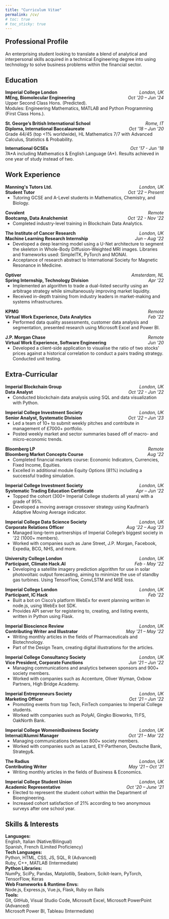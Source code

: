 ```yaml
---
title: "Curriculum Vitae"
permalink: /cv/
# toc: true
# toc_sticky: true
---
```


<head>
  <style>    
    @media screen and (max-width: 600px) {
      .page__content span {
        font-size: 0.825em;
      }

      .page__content ul {
        padding-left: 1.25em;
      }
    }

  </style>
</head>

<h2 style="margin-top: 1em;">Professional Profile</h2>

An enterprising student looking to translate a blend of analytical and interpersonal skills acquired in a technical Engineering degree into using technology to solve business problems within the financial sector.

## Education

<p>
  <span style="float:left;font-weight:bold;"> Imperial College London </span> <span style="float:right;font-style:italic;"> London, UK </span> <br>
  <span style="float:left;font-weight:bold;"> MEng, Biomolecular Engineering </span> <span style="float:right;font-style:italic;"> Oct '20 – Jun '24 </span> <br>
  Upper Second Class Hons. (Predicted).
  <br>Modules: Engineering Mathematics, MATLAB and Python Programming (First Class Hons.).
</p>

<p style="margin-bottom: 0;">
  <span style="float:left;font-weight:bold;"> St. George’s British International School </span> <span style="float:right;font-style:italic;"> Rome, IT </span> <br>
  <span style="float:left;font-weight:bold;"> Diploma, International Baccalaureate </span> <span style="float:right;font-style:italic;"> Oct '18 – Jun '20 </span> <br>
  Grade 44/45 (top <1% worldwide), HL Mathematics 7/7 with Advanced Calculus, Statistics & Probability. <br> 
  <div style="margin: 0.75em;"></div>
  <span style="float:left;font-weight:bold;"> International GCSEs </span> <span style="float:right;font-style:italic;"> Oct '17 - Jun '18 </span> <br>
  7A*A including Mathematics & English Language (A*). Results achieved in one year of study instead of two.
</p>

## Work Experience

<p style="margin-bottom: 0;">
  <span style="float:left;font-weight:bold;"> Manning's Tutors Ltd. </span> <span style="float:right;font-style:italic;"> London, UK </span> <br>
  <span style="float:left;font-weight:bold;"> Student Tutor </span> <span style="float:right;font-style:italic;"> Oct '22 – Present </span> <br>
</p>
<ul style="margin-top: 0;">
  <li>Tutoring GCSE and A-Level students in Mathematics, Chemistry, and Biology.</li>
</ul>

<p style="margin-bottom: 0;">
  <span style="float:left;font-weight:bold;"> Covalent </span> <span style="float:right;font-style:italic;"> Remote </span> <br>
  <span style="float:left;font-weight:bold;"> Bootcamp, Data Analchemist </span> <span style="float:right;font-style:italic;"> Oct '22 - Nov '22 </span> <br>
</p>
<ul style="margin-top: 0;">
  <li>Completed industry-level training in Blockchain Data Analytics.</li>
</ul>

<p style="margin-bottom: 0;">
  <span style="float:left;font-weight:bold;"> The Institute of Cancer Research </span> <span style="float:right;font-style:italic;"> London, UK </span> <br>
  <span style="float:left;font-weight:bold;"> Machine Learning Research Internship </span> <span style="float:right;font-style:italic;"> Jun – Aug '22 </span> <br>
</p>
<ul style="margin-top: 0;">
  <li>Developed a deep learning model using a U-Net architecture to segment the skeleton in Whole-Body Diffusion-Weighted MRI images. Libraries and frameworks used: SimpleITK, PyTorch and MONAI.</li>
  <li>Acceptance of research abstract to International Society for Magnetic Resonance in Medicine.</li>
</ul>

<p style="margin-bottom: 0;">
  <span style="float:left;font-weight:bold;"> Optiver </span> <span style="float:right;font-style:italic;"> Amsterdam, NL </span> <br>
  <span style="float:left;font-weight:bold;"> Spring Internship, Technology Division </span> <span style="float:right;font-style:italic;"> Apr '22 </span> <br>
</p>
<ul style="margin-top: 0;">
  <li>Implemented an algorithm to trade a dual-listed security using an arbitrage strategy while simultaneously improving market liquidity.</li>
  <li>Received in-depth training from industry leaders in market-making and systems infrastructures.</li>
</ul>

<p style="margin-bottom: 0;">
  <span style="float:left;font-weight:bold;"> KPMG </span> <span style="float:right;font-style:italic;"> Remote </span> <br>
  <span style="float:left;font-weight:bold;"> Virtual Work Experience, Data Analytics </span> <span style="float:right;font-style:italic;"> Feb '22 </span> <br>
</p>
<ul style="margin-top: 0;">
  <li>Performed data quality assessments, customer data analysis and segmentation, presented research using Microsoft Excel and Power BI.</li>
</ul>

<p style="margin-bottom: 0;">
  <span style="float:left;font-weight:bold;"> J.P. Morgan Chase </span> <span style="float:right;font-style:italic;"> Remote </span> <br>
  <span style="float:left;font-weight:bold;"> Virtual Work Experience, Software Engineering </span> <span style="float:right;font-style:italic;"> Jun '20 </span> <br>
</p>
<ul style="margin-top: 0;">
  <li>Developed a client-side application to visualise the ratio of two stocks’ prices against a historical correlation to conduct a pairs trading strategy. Conducted unit testing.</li>
</ul>

## Extra-Curricular

<p style="margin-bottom: 0;">
  <span style="float:left;font-weight:bold;"> Imperial Blockchain Group </span> <span style="float:right;font-style:italic;"> London, UK </span> <br>
  <span style="float:left;font-weight:bold;"> Data Analyst </span> <span style="float:right;font-style:italic;"> Oct '22 - Jun '22 </span> <br>
</p>
<ul style="margin-top: 0;">
  <li>Conducted blockchain data analysis using SQL and data visualization with Python.</li>
</ul>

<p style="margin-bottom: 0;">
  <span style="float:left;font-weight:bold;"> Imperial College Investment Society </span> <span style="float:right;font-style:italic;"> London, UK </span> <br>
  <span style="float:left;font-weight:bold;"> Senior Analyst, Systematic Division </span> <span style="float:right;font-style:italic;"> Oct '22 – Jun '23 </span> <br>
</p>
<ul style="margin-top: 0;">
  <li>Led a team of 10+ to submit weekly pitches and contribute in management of £7000+ portfolio.</li>
  <li>Posted weekly market and sector summaries based off of macro- and micro-economic trends.</li>
</ul>

<p style="margin-bottom: 0;">
  <span style="float:left;font-weight:bold;"> Bloomberg LP </span> <span style="float:right;font-style:italic;"> Remote </span> <br>
  <span style="float:left;font-weight:bold;"> Bloomberg Market Concepts Course </span> <span style="float:right;font-style:italic;"> Aug '22 </span> <br>
</p>
<ul style="margin-top: 0;">
  <li>Completed financial markets course: Economic Indicators, Currencies, Fixed Income, Equities.</li>
  <li>Excelled in additional module Equity Options (81%) including a successful trading simulation.</li>
</ul>

<p style="margin-bottom: 0;">
  <span style="float:left;font-weight:bold;"> Imperial College Investment Society </span> <span style="float:right;font-style:italic;"> London, UK </span> <br>
  <span style="float:left;font-weight:bold;"> Systematic Trading Education Certificate </span> <span style="float:right;font-style:italic;"> Apr – Jun '22 </span> <br>
</p>
<ul style="margin-top: 0;">
  <li>Topped the cohort (300+ Imperial College students all years) with a grade of 95%.</li>
  <li>Developed a moving average crossover strategy using Kaufman’s Adaptive Moving Average indicator.</li>
</ul>

<p style="margin-bottom: 0;">
  <span style="float:left;font-weight:bold;"> Imperial College Data Science Society </span> <span style="float:right;font-style:italic;"> London, UK </span> <br>
  <span style="float:left;font-weight:bold;"> Corporate Relations Officer </span> <span style="float:right;font-style:italic;"> Aug '22 – Aug '23 </span> <br>
</p>
<ul style="margin-top: 0;">
  <li>Managed long-term partnerships of Imperial College’s biggest society in '22 (1000+ members).</li>
  <li>Worked with companies such as Jane Street, J.P. Morgan, Facebook, Expedia, BCG, NHS, and more.</li>
</ul>

<p style="margin-bottom: 0;">
  <span style="float:left;font-weight:bold;"> University College London </span> <span style="float:right;font-style:italic;"> London, UK </span> <br>
  <span style="float:left;font-weight:bold;"> Participant, Climate Hack.AI </span> <span style="float:right;font-style:italic;"> Feb - May '22 </span> <br>
</p>
<ul style="margin-top: 0;">
  <li>Developing a satellite imagery prediction algorithm for use in solar photovoltaic output forecasting, aiming to minimize the use of standby gas turbines. Using TensorFlow, ConvLSTM and MSE loss.</li>
</ul>

<p style="margin-bottom: 0;">
  <span style="float:left;font-weight:bold;"> Imperial College London </span> <span style="float:right;font-style:italic;"> London, UK </span> <br>
  <span style="float:left;font-weight:bold;"> Participant, IC Hack </span> <span style="float:right;font-style:italic;"> Feb '22 </span> <br>
</p>
<ul style="margin-top: 0;">
  <li>Built a bot on Cisco’s platform WebEx for event planning written in node.js, using WebEx bot SDK.</li>
  <li>Provides API server for registering to, creating, and listing events, written in Python using Flask.</li>
</ul>

<p style="margin-bottom: 0;">
  <span style="float:left;font-weight:bold;"> Imperial Bioscience Review </span> <span style="float:right;font-style:italic;"> London, UK </span> <br>
  <span style="float:left;font-weight:bold;"> Contributing Writer and Illustrator </span> <span style="float:right;font-style:italic;"> May '21 – May '22 </span> <br>
</p>
<ul style="margin-top: 0;">
  <li>Writing monthly articles in the fields of Pharmaceuticals and Biotechnology.</li>
  <li>Part of the Design Team, creating digital illustrations for the articles.</li>
</ul>

<p style="margin-bottom: 0;">
  <span style="float:left;font-weight:bold;"> Imperial College Consultancy Society </span> <span style="float:right;font-style:italic;"> London, UK </span> <br>
  <span style="float:left;font-weight:bold;"> Vice President, Corporate Functions </span> <span style="float:right;font-style:italic;"> Jun '21 – Jun '22 </span> <br>
</p>
<ul style="margin-top: 0;">
  <li>Managing communications and analytics between sponsors and 900+ society members.</li>
  <li>Worked with companies such as Accenture, Oliver Wyman, Oxbow Partners, High Bridge Academy.</li>
</ul>

<p style="margin-bottom: 0;">
  <span style="float:left;font-weight:bold;"> Imperial Entrepreneurs Society </span> <span style="float:right;font-style:italic;"> London, UK </span> <br>
  <span style="float:left;font-weight:bold;"> Marketing Officer </span> <span style="float:right;font-style:italic;"> Oct '21 – Jun '22 </span> <br>
</p>
<ul style="margin-top: 0;">
  <li>Promoting events from top Tech, FinTech companies to Imperial College students.</li>
  <li>Worked with companies such as PolyAI, Gingko Bioworks, 11:FS, OakNorth Bank.</li>
</ul>

<p style="margin-bottom: 0;">
  <span style="float:left;font-weight:bold;"> Imperial College WomeninBusiness Society </span> <span style="float:right;font-style:italic;"> London, UK </span> <br>
  <span style="float:left;font-weight:bold;"> Internal/Alumni Manager </span> <span style="float:right;font-style:italic;"> Oct '21 – Mar '22 </span> <br>
</p>
<ul style="margin-top: 0;">
  <li>Managing communications between 800+ society members.</li>
  <li>Worked with companies such as Lazard, EY-Parthenon, Deutsche Bank, Strategy&.</li>
</ul>

<p style="margin-bottom: 0;">
  <span style="float:left;font-weight:bold;"> The Radius </span> <span style="float:right;font-style:italic;"> London, UK </span> <br>
  <span style="float:left;font-weight:bold;"> Contributing Writer </span> <span style="float:right;font-style:italic;"> May '21 – Oct '21 </span> <br>
</p>
<ul style="margin-top: 0;">
  <li>Writing monthly articles in the fields of Business & Economics.</li>
</ul>

<p style="margin-bottom: 0;">
  <span style="float:left;font-weight:bold;"> Imperial College Student Union </span> <span style="float:right;font-style:italic;"> London, UK </span> <br>
  <span style="float:left;font-weight:bold;"> Academic Representative </span> <span style="float:right;font-style:italic;"> Oct '20 – June '21 </span> <br>
</p>
<ul style="margin-top: 0;">
  <li>Elected to represent the student cohort within the Department of Bioengineering.</li>
  <li>Increased cohort satisfaction of 21% according to two anonymous surveys after one school year.</li>
</ul>

## Skills & Interests

**Languages:**
<br>English, Italian (Native/Bilingual)
<br>Spanish, French (Limited Proficiency)
<br>**Tech Languages:**
<br>Python, HTML, CSS, JS, SQL, R (Advanced)
<br>Ruby, C++, MATLAB (Intermediate)
<br>**Python Libraries:**
<br>NumPy, SciPy, Pandas, Matplotlib, Seaborn, Scikit-learn, PyTorch, TensorFlow, Keras
<br>**Web Frameworks & Runtime Envs:**
<br>Node.js, Express.js, Vue.js, Flask, Ruby on Rails
<br>**Tools:**
<br>Git, GitHub, Visual Studio Code, Microsoft Excel, Microsoft PowerPoint (Advanced)
<br>Microsoft Power BI, Tableau (Intermediate)

<!-- <br>**Interests:**  -->
